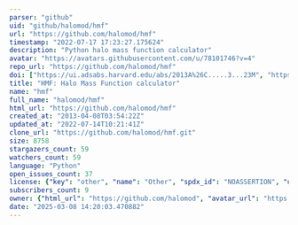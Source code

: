 ```yaml
---
parser: "github"
uid: "github/halomod/hmf"
url: "https://github.com/halomod/hmf"
timestamp: "2022-07-17 17:23:27.175624"
description: "Python halo mass function calculator"
avatar: "https://avatars.githubusercontent.com/u/78101746?v=4"
repo_url: "https://github.com/halomod/hmf"
doi: ["https://ui.adsabs.harvard.edu/abs/2013A%26C.....3...23M", "https://ui.adsabs.harvard.edu/abs/2014ascl.soft12006M/abstract"]
title: "HMF: Halo Mass Function calculator"
name: "hmf"
full_name: "halomod/hmf"
html_url: "https://github.com/halomod/hmf"
created_at: "2013-04-08T03:54:22Z"
updated_at: "2022-07-14T10:21:41Z"
clone_url: "https://github.com/halomod/hmf.git"
size: 8758
stargazers_count: 59
watchers_count: 59
language: "Python"
open_issues_count: 37
license: {"key": "other", "name": "Other", "spdx_id": "NOASSERTION", "url": null, "node_id": "MDc6TGljZW5zZTA="}
subscribers_count: 9
owner: {"html_url": "https://github.com/halomod", "avatar_url": "https://avatars.githubusercontent.com/u/78101746?v=4", "login": "halomod", "type": "Organization"}
date: "2025-03-08 14:20:03.470882"
---
```


